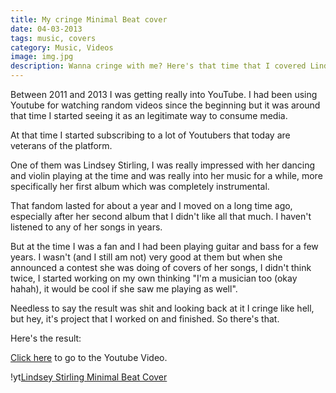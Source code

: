 ```yaml
---
title: My cringe Minimal Beat cover
date: 04-03-2013
tags: music, covers
category: Music, Videos
image: img.jpg
description: Wanna cringe with me? Here's that time that I covered Lindsey Stirling's Minimal Beat
---
```


Between 2011 and 2013 I was getting really into YouTube. I had been using Youtube for watching random videos since the beginning but it was around that time I started seeing it as an legitimate way to consume media.

At that time I started subscribing to a lot of Youtubers that today are veterans of the platform.

One of them was Lindsey Stirling, I was really impressed with her dancing and violin playing at the time and was really into her music for a while, more specifically her first album which was completely instrumental.

That fandom lasted for about a year and I moved on a long time ago, especially after her second album that I didn't like all that much. I haven't listened to any of her songs in years.

But at the time I was a fan and I had been playing guitar and bass for a few years. I wasn't (and I still am not) very good at them but when she announced a contest she was doing of covers of her songs, I didn't think twice, I started working on my own thinking "I'm a musician too (okay hahah), it would be cool if she saw me playing as well".

Needless to say the result was shit and looking back at it I cringe like hell, but hey, it's project that I worked on and finished. So there's that.

Here's the result:

[Click here](https://www.youtube.com/watch?v=d9L4jBC_tfU) to go to the Youtube Video.

!yt[Lindsey Stirling Minimal Beat Cover](https://www.youtube.com/watch?v=d9L4jBC_tfU)
